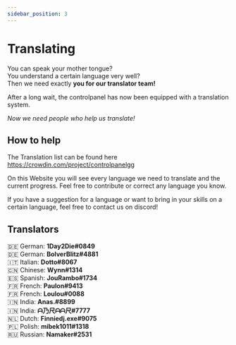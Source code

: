 ```yaml
---
sidebar_position: 3
---
```


# Translating
You can speak your mother tongue?<br/>
You understand a certain language very well?<br/>
Then we need exactly **you for our translator team!**<br/>

After a long wait, the controlpanel has now been equipped with a translation system.<br/>

*Now we need people who help us translate!*<br/>

## How to help

The Translation list can be found here
https://crowdin.com/project/controlpanelgg

On this Website you will see every language we need to translate and the current progress.
Feel free to contribute or correct any language you know.

If you have a suggestion for a language or want to bring in your skills on a certain language, feel free to contact us on discord!

## Translators

 :de: German: **1Day2Die#0849**<br/>
 :de: German: **BolverBlitz#4881**<br/>
 :it: Italian: **Dotto#8067**<br/>
 🇨🇳 Chinese: **Wynn#1314**<br/>
 🇪🇸 Spanish: **JouRambo#1734**<br/>
 🇫🇷 French: **Paulon#9413**<br/>
 🇫🇷 French: **Loulou#0088**<br/>
 🇮🇳 India: **Anas.#8899**<br/>
 🇮🇳 India: **ᗩ乃尺ᗩᗩ尺#7777**<br/>
 🇳🇱 Dutch: **Finniedj.exe#9075**<br/>
 🇵🇱 Polish: **mibek1011#1318**<br/>
 🇷🇺 Russian: **Namaker#2531**<br/>